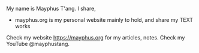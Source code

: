 My name is Mayphus T'ang. I share,

- mayphus.org is my personal website mainly to hold, and share my TEXT works

Check my website https://mayphus.org for my articles, notes.
Check my YouTube @mayphustang.

